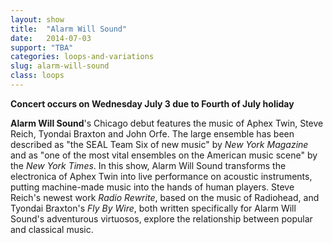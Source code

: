 ```yaml
---
layout: show
title:  "Alarm Will Sound"
date:   2014-07-03
support: "TBA"
categories: loops-and-variations
slug: alarm-will-sound
class: loops
---
```


**Concert occurs on Wednesday July 3 due to Fourth of July holiday**

**Alarm Will Sound**'s Chicago debut features the music of Aphex Twin, Steve Reich, Tyondai Braxton and John Orfe. The large ensemble has been described as "the SEAL Team Six of new music" by *New York Magazine* and as "one of the most vital ensembles on the American music scene" by the *New York Times*. In this show, Alarm Will Sound transforms the electronica of Aphex Twin into live performance on acoustic instruments, putting machine-made music into the hands of human players. Steve Reich's newest work *Radio Rewrite*, based on the music of Radiohead, and Tyondai Braxton's *Fly By Wire*, both written specifically for Alarm Will Sound's adventurous virtuosos, explore the relationship between popular and classical music.